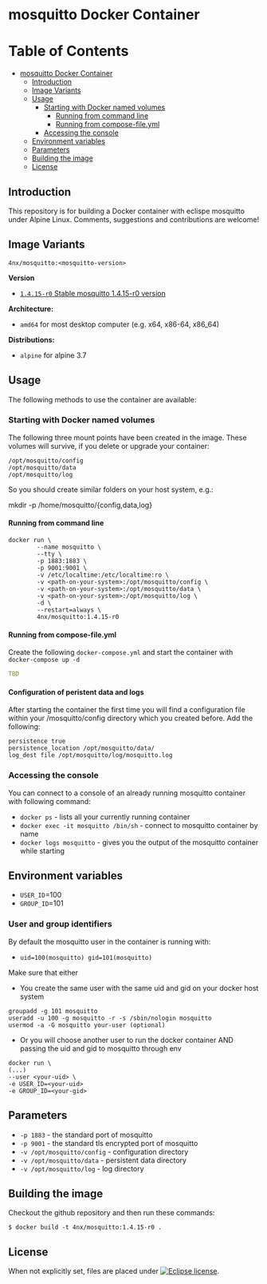 # mosquitto Docker Container

Table of Contents
=================

   * [mosquitto Docker Container](#mosquitto-docker-container)
      * [Introduction](#introduction)
      * [Image Variants](#image-variants)
      * [Usage](#usage)
         * [Starting with Docker named volumes](#starting-with-docker-named-volumes)
            * [Running from command line](#running-from-command-line)
            * [Running from compose-file.yml](#running-from-compose-fileyml)
         * [Accessing the console](#accessing-the-console)
      * [Environment variables](#environment-variables)
      * [Parameters](#parameters)
      * [Building the image](#building-the-image)
      * [License](#license)

## Introduction

This repository is for building a Docker container with eclispe mosquitto under Alpine Linux. Comments, suggestions and contributions are welcome! 

## Image Variants

``4nx/mosquitto:<mosquitto-version>``

**Version**

* [``1.4.15-r0`` Stable mosquitto 1.4.15-r0 version](https://github.com/4nx/mosquitto/Dockerfile)

**Architecture:**

* ``amd64`` for most desktop computer (e.g. x64, x86-64, x86_64)

**Distributions:**

* ``alpine`` for alpine 3.7

## Usage

The following methods to use the container are available:

### Starting with Docker named volumes

The following three mount points have been created in the image. These volumes will survive, if you delete or upgrade your container:

```
/opt/mosquitto/config
/opt/mosquitto/data
/opt/mosquitto/log
```

So you should create similar folders on your host system, e.g.:

mkdir -p /home/mosquitto/{config,data,log}

#### Running from command line

```SHELL
docker run \
        --name mosquitto \
        --tty \
        -p 1883:1883 \
        -p 9001:9001 \
        -v /etc/localtime:/etc/localtime:ro \
        -v <path-on-your-system>:/opt/mosquitto/config \
        -v <path-on-your-system>:/opt/mosquitto/data \
        -v <path-on-your-system>:/opt/mosquitto/log \
        -d \
        --restart=always \
        4nx/mosquitto:1.4.15-r0
```

#### Running from compose-file.yml

Create the following ``docker-compose.yml`` and start the container with ``docker-compose up -d``

```YAML
TBD
```

#### Configuration of peristent data and logs

After starting the container the first time you will find a configuration file within your <path>/mosquitto/config directory which you created before. Add the following:

```
persistence true
persistence_location /opt/mosquitto/data/
log_dest file /opt/mosquitto/log/mosquitto.log
```

### Accessing the console

You can connect to a console of an already running mosquitto container with following command:
* ``docker ps``  - lists all your currently running container
* ``docker exec -it mosquitto /bin/sh`` - connect to mosquitto container by name
* ``docker logs mosquitto`` - gives you the output of the mosquitto container while starting

## Environment variables

*  `USER_ID`=100
*  `GROUP_ID`=101

### User and group identifiers

By default the mosquitto user in the container is running with:

* `uid=100(mosquitto) gid=101(mosquitto)`

Make sure that either

* You create the same user with the same uid and gid on your docker host system
```
groupadd -g 101 mosquitto
useradd -u 100 -g mosquitto -r -s /sbin/nologin mosquitto
usermod -a -G mosquitto your-user (optional)
```

* Or you will choose another user to run the docker container AND passing the uid and gid to mosquitto through env
```
docker run \
(...)
--user <your-uid> \
-e USER_ID=<your-uid>
-e GROUP_ID=<your-gid>
```

## Parameters

* `-p 1883` - the standard port of mosquitto
* `-p 9001` - the standard tls encrypted port of mosquitto
* `-v /opt/mosquitto/config` - configuration directory
* `-v /opt/mosquitto/data` - persistent data directory
* `-v /opt/mosquitto/log` - log directory

## Building the image

Checkout the github repository and then run these commands:
```
$ docker build -t 4nx/mosquitto:1.4.15-r0 .
```

## License

When not explicitly set, files are placed under [![Eclipse license](https://img.shields.io/badge/license-Eclipse-blue.svg)](https://raw.githubusercontent.com/openhab/openhab-docker/master/LICENSE).

